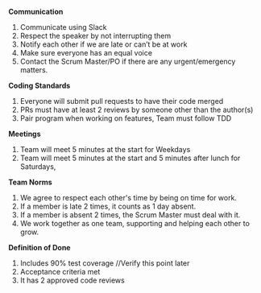 **Communication**
1.	Communicate using Slack
2.	Respect the speaker by not interrupting them
3.	Notify each other if we are late or can’t be at work
4.	Make sure everyone has an equal voice
5.	Contact the Scrum Master/PO if there are any urgent/emergency matters.

**Coding Standards**
1.	Everyone will submit pull requests to have their code merged
2.	PRs must have at least 2 reviews by someone other than the author(s)
3.	Pair program when working on features, Team must follow TDD

**Meetings**
1.	Team will meet 5 minutes at the start for Weekdays
2.	Team will meet 5 minutes at the start and 5 minutes after lunch for Saturdays,  

**Team Norms**
1.	We agree to respect each other's time by being on time for work.
2.	If a member is late 2 times, it counts as 1 day absent.
3.	If a member is absent 2 times, the Scrum Master must deal with it.
4.	We work together as one team, supporting and helping each other to grow.

**Definition of Done** 
1.	Includes 90% test coverage   //Verify this point later
2.	Acceptance criteria met
3.	It has 2 approved code reviews


